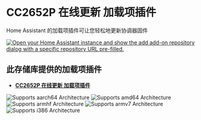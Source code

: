 # CC2652P 在线更新 加载项插件

Home Assistant 的加载项插件可让您轻松地更新协调器固件

[![Open your Home Assistant instance and show the add add-on repository dialog with a specific repository URL pre-filled.](https://my.home-assistant.io/badges/supervisor_add_addon_repository.svg)](https://my.home-assistant.io/redirect/supervisor_add_addon_repository/?repository_url=https://github.com/jdbwlj/cc2652-flasher-bootloader/)

## 此存储库提供的加载项插件

- **[CC2652P 在线更新 加载项插件](https://github.com/jdbwlj/cc2652-flasher-bootloader/blob/main/tzb-cc2652-flasher/DOCS.md)**
  
![Supports aarch64 Architecture][aarch64-shield]
![Supports amd64 Architecture][amd64-shield]
![Supports armhf Architecture][armhf-shield]
![Supports armv7 Architecture][armv7-shield]
![Supports i386 Architecture][i386-shield]

[aarch64-shield]: https://img.shields.io/badge/aarch64-yes-green.svg
[amd64-shield]: https://img.shields.io/badge/amd64-yes-green.svg
[armhf-shield]: https://img.shields.io/badge/armhf-yes-green.svg
[armv7-shield]: https://img.shields.io/badge/armv7-yes-green.svg
[i386-shield]: https://img.shields.io/badge/i386-yes-green.svg
